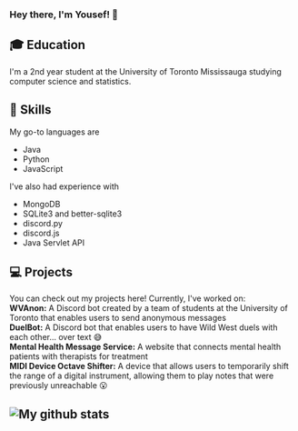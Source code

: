 ### Hey there, I'm Yousef! 👋

## 🎓 Education
I'm a 2nd year student at the University of Toronto Mississauga studying computer science and statistics.

## 💪 Skills
My go-to languages are
* Java
* Python
* JavaScript

I've also had experience with
* MongoDB
* SQLite3 and better-sqlite3
* discord.py
* discord.js
* Java Servlet API

## 💻 Projects
You can check out my projects here! Currently, I've worked on:  
**WVAnon:** A Discord bot created by a team of students at the University of Toronto that enables users to send anonymous messages  
**DuelBot:** A Discord bot that enables users to have Wild West duels with each other... over text 😅  
**Mental Health Message Service:** A website that connects mental health patients with therapists for treatment  
**MIDI Device Octave Shifter:** A device that allows users to temporarily shift the range of a digital instrument, allowing them to play notes that were previously unreachable 😮  

## ![My github stats](https://github-readme-stats.vercel.app/api?username=CometWhoosh)

<!--
**CometWhoosh/CometWhoosh** is a ✨ _special_ ✨ repository because its `README.md` (this file) appears on your GitHub profile.

Here are some ideas to get you started:

- 🔭 I’m currently working on ...
- 🌱 I’m currently learning ...
- 👯 I’m looking to collaborate on ...
- 🤔 I’m looking for help with ...
- 💬 Ask me about ...
- 📫 How to reach me: ...
- 😄 Pronouns: ...
- ⚡ Fun fact: ...

- Education
- Projects
- WVAnon team?

- Languages and technologies
- Some stats if they're good lol

-->


